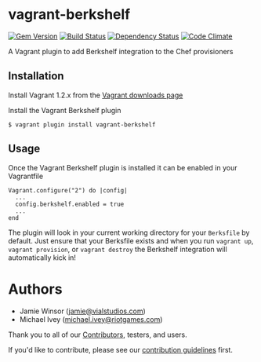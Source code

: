# vagrant-berkshelf
[![Gem Version](https://badge.fury.io/rb/vagrant-berkshelf.png)](http://badge.fury.io/rb/vagrant-berkshelf)
[![Build Status](https://travis-ci.org/RiotGames/vagrant-berkshelf.png?branch=master)](https://travis-ci.org/RiotGames/vagrant-berkshelf)
[![Dependency Status](https://gemnasium.com/RiotGames/vagrant-berkshelf.png)](https://gemnasium.com/RiotGames/vagrant-berkshelf)
[![Code Climate](https://codeclimate.com/github/RiotGames/vagrant-berkshelf.png)](https://codeclimate.com/github/RiotGames/vagrant-berkshelf)

A Vagrant plugin to add Berkshelf integration to the Chef provisioners

## Installation

Install Vagrant 1.2.x from the [Vagrant downloads page](http://downloads.vagrantup.com/)

Install the Vagrant Berkshelf plugin

    $ vagrant plugin install vagrant-berkshelf

## Usage

Once the Vagrant Berkshelf plugin is installed it can be enabled in your Vagrantfile

    Vagrant.configure("2") do |config|
      ...
      config.berkshelf.enabled = true
      ...
    end

The plugin will look in your current working directory for your `Berksfile` by default. Just ensure that your Berksfile exists and when you run `vagrant up`, `vagrant provision`, or `vagrant destroy` the Berkshelf integration will automatically kick in!

# Authors
- Jamie Winsor (<jamie@vialstudios.com>)
- Michael Ivey (<michael.ivey@riotgames.com>)

Thank you to all of our [Contributors](https://github.com/RiotGames/vagrant-berkshelf/graphs/contributors), testers, and users.

If you'd like to contribute, please see our [contribution guidelines](https://github.com/RiotGames/vagrant-berkshelf/blob/master/CONTRIBUTING.md) first.
